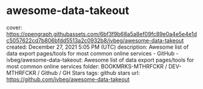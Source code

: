 # awesome-data-takeout

cover: https://opengraph.githubassets.com/6bf3f9b68a5a8ef09fc89e0a4e5e4e1dc5057622cd7b806bfdd5513a2c0932b8/ivbeg/awesome-data-takeout
created: December 27, 2021 5:05 PM (UTC)
description: Awesome list of data export pages/tools for most common online services - GitHub - ivbeg/awesome-data-takeout: Awesome list of data export pages/tools for most common online services
folder: BOOKMRKS-MTHRFCKR / DEV-MTHRFCKR / Github / GH Stars
tags: github stars
url: https://github.com/ivbeg/awesome-data-takeout